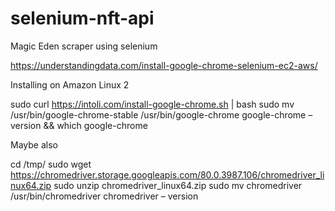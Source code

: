 # selenium-nft-api
Magic Eden scraper using selenium

https://understandingdata.com/install-google-chrome-selenium-ec2-aws/

Installing on Amazon Linux 2

sudo curl https://intoli.com/install-google-chrome.sh | bash
sudo mv /usr/bin/google-chrome-stable /usr/bin/google-chrome
google-chrome – version && which google-chrome

Maybe also

cd /tmp/
sudo wget https://chromedriver.storage.googleapis.com/80.0.3987.106/chromedriver_linux64.zip
sudo unzip chromedriver_linux64.zip
sudo mv chromedriver /usr/bin/chromedriver
chromedriver – version

